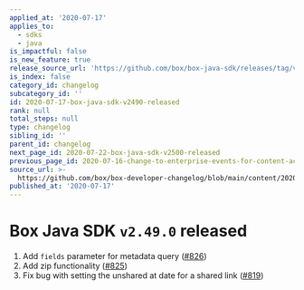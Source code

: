 ```yaml
---
applied_at: '2020-07-17'
applies_to:
  - sdks
  - java
is_impactful: false
is_new_feature: true
release_source_url: 'https://github.com/box/box-java-sdk/releases/tag/v2.49.0'
is_index: false
category_id: changelog
subcategory_id: ''
id: 2020-07-17-box-java-sdk-v2490-released
rank: null
total_steps: null
type: changelog
sibling_id: ''
parent_id: changelog
next_page_id: 2020-07-22-box-java-sdk-v2500-released
previous_page_id: 2020-07-16-change-to-enterprise-events-for-content-access
source_url: >-
  https://github.com/box/box-developer-changelog/blob/main/content/2020/07-17-box-java-sdk-v2490-released.md
published_at: '2020-07-17'
---
```

# Box Java SDK `v2.49.0` released

1. Add `fields` parameter for metadata query ([#826][1])
2. Add zip functionality ([#825][2])
3. Fix bug with setting the unshared at date for a shared link ([#819][3])

[1]: https://github.com/box/box-java-sdk/issues/826

[2]: https://github.com/box/box-java-sdk/issues/825

[3]: https://github.com/box/box-java-sdk/issues/819